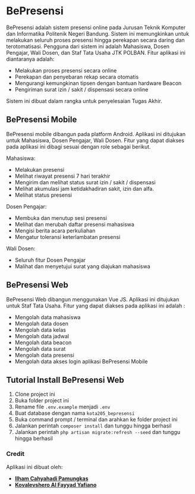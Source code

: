 # BePresensi

BePresensi adalah sistem presensi online pada Jurusan Teknik Komputer dan Informatika Politenik Negeri Bandung. Sistem ini memungkinkan untuk melakukan seluruh proses presensi hingga perekapan secara daring dan terotomatisasi. Pengguna dari sistem ini adalah Mahasiswa, Dosen Pengajar, Wali Dosen, dan Staf Tata Usaha JTK POLBAN. Fitur aplikasi ini diantaranya adalah:
- Melakukan proses presensi secara online
- Perekapan dan penyebaran rekap secara otomatis
- Mengurangi kemungkinan tipsen dengan bantuan hardware Beacon
- Pengiriman surat izin / sakit / dispensasi secara online

Sistem ini dibuat dalam rangka untuk penyelesaian Tugas Akhir.

## BePresensi Mobile

BePresensi mobile dibangun pada platform Android. Aplikasi ini ditujukan untuk Mahasiswa, Dosen Pengajar, Wali Dosen. Fitur yang dapat diakses pada aplikasi ini dibagi sesuai dengan role sebagai berikut.

Mahasiswa:
- Melakukan presensi
- Melihat riwayat presensi 7 hari terakhir
- Mengirim dan melihat status surat izin / sakit / dispensasi
- Melihat akumulasi jam ketidakhadiran sakit, izin dan alfa.
- Melihat status presensi

Dosen Pengajar:
- Membuka dan menutup sesi presensi
- Melihat dan merubah daftar presensi mahasiswa
- Mengisi berita acara perkuliahan
- Mengatur toleransi keterlambatan presensi

Wali Dosen:
- Seluruh fitur Dosen Pengajar
- Malihat dan menyetujui surat yang diajukan mahasiswa

## BePresensi Web

BePresensi Web dibangun menggunakan Vue JS. Aplikasi ini ditujukan untuk Staf Tata Usaha. Fitur yang dapat diakses pada aplikasi ini adalah :
- Mengolah data mahasiswa
- Mengolah data dosen
- Mengolah data kelas
- Mengolah data jadwal
- Mengolah data beacon
- Mengolah data surat
- Mengolah data presensi
- Mengolah data akses login aplikasi BePresensi Mobile

## Tutorial Install BePresensi Web

1. Clone project ini
2. Buka folder project ini
3. Rename file `.env.example` menjadi `.env`
4. Buat database dengan nama `kota205_bepresensi`
5. Buka command prompt / terminal dan arahkan ke folder project ini
6. Jalankan perintah `composer install` dan tunggu hingga berhasil
7. Jalankan perintah `php artisan migrate:refresh --seed` dan tunggu hingga berhasil

### Credit

Aplikasi ini dibuat oleh:
- **[Ilham Cahyahadi Pamungkas](mailto:ilhamchp@gmail.com)**
- **[Kovalevshero Al Fayyad Yafiano](mailto:heroa7x@gmail.com)**
